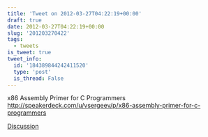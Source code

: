 ```yaml
---
title: 'Tweet on 2012-03-27T04:22:19+00:00'
draft: true
date: 2012-03-27T04:22:19+00:00
slug: '201203270422'
tags:
  - tweets
is_tweet: true
tweet_info:
  id: '184389844242411520'
  type: 'post'
  is_thread: False
---
```




x86 Assembly Primer for C Programmers <http://speakerdeck.com/u/vsergeev/p/x86-assembly-primer-for-c-programmers>

[Discussion](https://x.com/sytelus/status/184389844242411520)
